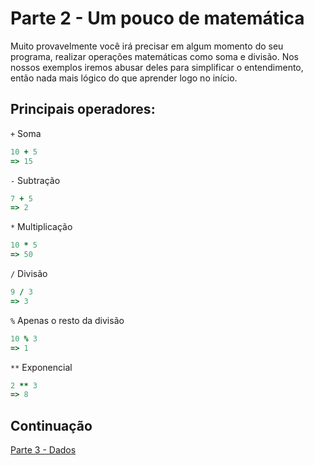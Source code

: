 # Parte 2 - Um pouco de matemática

Muito provavelmente você irá precisar em algum momento do seu programa, realizar operações matemáticas como soma e divisão. Nos nossos exemplos iremos abusar deles para simplificar o entendimento, então nada mais lógico do que aprender logo no início.

## Principais operadores:
`+` Soma
```ruby
10 + 5
=> 15
```

`-` Subtração
```ruby
7 + 5
=> 2
```

`*` Multiplicação
```ruby
10 * 5
=> 50
```

`/` Divisão
```ruby
9 / 3
=> 3
```

`%` Apenas o resto da divisão
```ruby
10 % 3
=> 1
```

`**` Exponencial
```ruby
2 ** 3
=> 8
```

## Continuação
[Parte 3 - Dados](https://github.com/andrelip/ruby-from-zero-to-hero/blob/master/aulas/aula1/03-dados.md)

